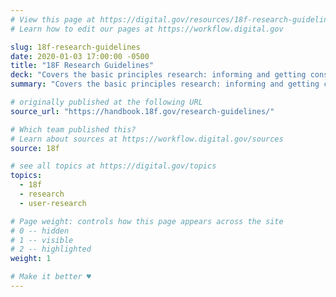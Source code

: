 ```yaml
---
# View this page at https://digital.gov/resources/18f-research-guidelines
# Learn how to edit our pages at https://workflow.digital.gov

slug: 18f-research-guidelines
date: 2020-01-03 17:00:00 -0500
title: "18F Research Guidelines"
deck: "Covers the basic principles research: informing and getting consent, and managing personally identifiable information (PII)"
summary: "Covers the basic principles research: informing and getting consent, and managing personally identifiable information (PII)"

# originally published at the following URL
source_url: "https://handbook.18f.gov/research-guidelines/"

# Which team published this?
# Learn about sources at https://workflow.digital.gov/sources
source: 18f

# see all topics at https://digital.gov/topics
topics:
  - 18f
  - research
  - user-research

# Page weight: controls how this page appears across the site
# 0 -- hidden
# 1 -- visible
# 2 -- highlighted
weight: 1

# Make it better ♥
---
```


